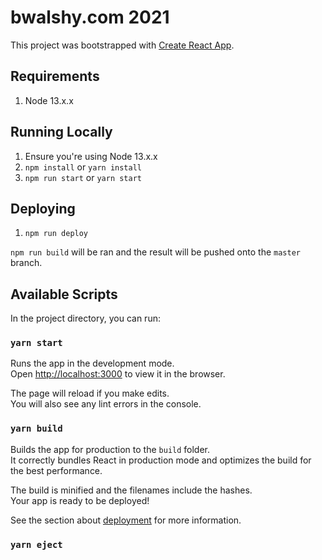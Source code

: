 # bwalshy.com 2021
This project was bootstrapped with [Create React App](https://github.com/facebook/create-react-app).

## Requirements

1. Node 13.x.x

## Running Locally

1. Ensure you're using Node 13.x.x 
2. `npm install` or `yarn install`
3. `npm run start` or `yarn start`

## Deploying

1. `npm run deploy`

`npm run build` will be ran and the result will be pushed onto the `master` branch.

## Available Scripts

In the project directory, you can run:

### `yarn start`

Runs the app in the development mode.<br />
Open [http://localhost:3000](http://localhost:3000) to view it in the browser.

The page will reload if you make edits.<br />
You will also see any lint errors in the console.

### `yarn build`

Builds the app for production to the `build` folder.<br />
It correctly bundles React in production mode and optimizes the build for the best performance.

The build is minified and the filenames include the hashes.<br />
Your app is ready to be deployed!

See the section about [deployment](https://facebook.github.io/create-react-app/docs/deployment) for more information.

### `yarn eject`
